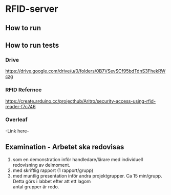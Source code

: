 # RFID-server

## How to run

## How to run tests

### Drive
https://drive.google.com/drive/u/0/folders/0B7VSevSCf95bdTdnS3FhekRWczg

### RFID Refernce
https://create.arduino.cc/projecthub/Aritro/security-access-using-rfid-reader-f7c746

### Overleaf
-Link here-

## Examination - Arbetet	ska	redovisas
1. som	en	demonstration	inför	handledare/lärare	med	
individuell	redovisning	av	delmoment.
2. med	skriftlig	rapport	(1	rapport/grupp)
3. med	muntlig	presentation	inför	andra	projektgrupper.	
Ca	15	min/grupp.	Detta	görs	i	labbet	efter	att	ett	lagom	
antal	grupper	är	redo.	
